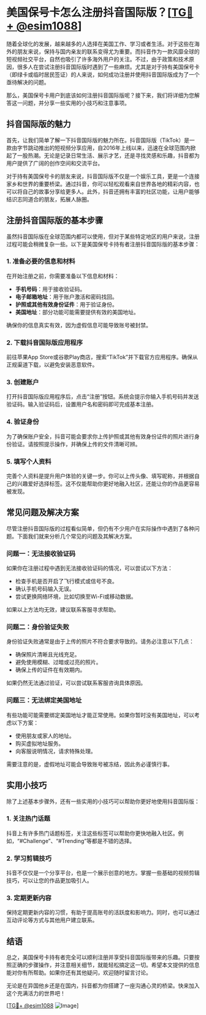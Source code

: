 # 美国保号卡怎么注册抖音国际版？[[TG💪+ @esim1088](https://t.me/s/esim1088)]

随着全球化的发展，越来越多的人选择在美国工作、学习或者生活。对于这些在海外的朋友来说，保持与国内亲友的联系变得尤为重要。而抖音作为一款风靡全球的短视频社交平台，自然也吸引了许多海外用户的关注。不过，由于政策和技术原因，很多人在尝试注册抖音国际版时遇到了一些麻烦。尤其是对于持有美国保号卡（即绿卡或临时居民签证）的人来说，如何成功注册并使用抖音国际版成为了一个亟待解决的问题。

那么，美国保号卡用户到底该如何注册抖音国际版呢？接下来，我们将详细为您解答这一问题，并分享一些实用的小技巧和注意事项。

## 抖音国际版的魅力

首先，让我们简单了解一下抖音国际版的魅力所在。抖音国际版（TikTok）是一款由字节跳动推出的短视频分享应用，自2016年上线以来，迅速在全球范围内掀起了一股热潮。无论是记录日常生活、展示才艺，还是寻找灵感和乐趣，抖音都为用户提供了广阔的创作空间和交流平台。

对于持有美国保号卡的朋友来说，抖音国际版不仅是一个娱乐工具，更是一个连接家乡和世界的重要桥梁。通过抖音，你可以轻松观看来自世界各地的精彩内容，也可以将自己的故事分享给更多人。此外，抖音还拥有丰富的社区功能，让用户能够结识志同道合的朋友，拓展人脉圈。

## 注册抖音国际版的基本步骤

虽然抖音国际版在全球范围内都可以使用，但对于某些特定地区的用户来说，注册过程可能会稍微复杂一些。以下是美国保号卡持有者注册抖音国际版的基本步骤：

### 1. 准备必要的信息和材料

在开始注册之前，你需要准备以下信息和材料：
- **手机号码**：用于接收验证码。
- **电子邮箱地址**：用于账户激活和密码找回。
- **护照或其他有效身份证件**：用于验证身份。
- **美国地址**：部分功能可能需要提供有效的美国地址。

确保你的信息真实有效，因为虚假信息可能导致账号被封禁。

### 2. 下载抖音国际版应用程序

前往苹果App Store或谷歌Play商店，搜索“TikTok”并下载官方应用程序。确保从正规渠道下载，以避免安装恶意软件。

### 3. 创建账户

打开抖音国际版应用程序后，点击“注册”按钮。系统会提示你输入手机号码并发送验证码。输入验证码后，设置用户名和密码即可完成基本注册。

### 4. 验证身份

为了确保账户安全，抖音可能会要求你上传护照或其他有效身份证件的照片进行身份验证。请按照提示操作，并确保上传的文件清晰可辨。

### 5. 填写个人资料

完善个人资料是提升用户体验的关键一步。你可以上传头像、填写昵称，并根据自己的兴趣爱好选择标签。这不仅能帮助你更好地融入社区，还能让你的作品更容易被发现。

## 常见问题及解决方案

尽管注册抖音国际版的过程看似简单，但仍有不少用户在实际操作中遇到了各种问题。下面我们就来分析几个常见的问题及其解决方案。

### 问题一：无法接收验证码

如果你在注册过程中遇到无法接收验证码的情况，可以尝试以下方法：
- 检查手机是否开启了飞行模式或信号不良。
- 确认手机号码输入无误。
- 尝试更换网络环境，比如切换至Wi-Fi或移动数据。

如果以上方法均无效，建议联系客服寻求帮助。

### 问题二：身份验证失败

身份验证失败通常是由于上传的照片不符合要求导致的。请务必注意以下几点：
- 确保照片清晰且光线充足。
- 避免使用模糊、过暗或过亮的照片。
- 确保上传的证件在有效期内。

如果仍然无法通过验证，可以尝试联系客服咨询具体原因。

### 问题三：无法绑定美国地址

有些功能可能需要绑定美国地址才能正常使用。如果你暂时没有美国地址，可以考虑以下方案：
- 使用朋友或家人的地址。
- 购买虚拟地址服务。
- 向客服说明情况，请求特殊处理。

需要注意的是，虚假地址可能会导致账号被冻结，因此务必谨慎行事。

## 实用小技巧

除了上述基本步骤外，还有一些实用的小技巧可以帮助你更好地使用抖音国际版：

### 1. 关注热门话题

抖音上有许多热门话题标签，关注这些标签可以帮助你更快地融入社区。例如，“#Challenge”、“#Trending”等都是不错的选择。

### 2. 学习剪辑技巧

抖音不仅仅是一个分享平台，也是一个展示创意的地方。掌握一些基础的视频剪辑技巧，可以让您的作品更加吸引人。

### 3. 定期更新内容

保持定期更新内容的习惯，有助于提高账号的活跃度和影响力。同时，也可以通过互动评论等方式与其他用户建立联系。

## 结语

总之，美国保号卡持有者完全可以顺利注册并享受抖音国际版带来的乐趣。只要按照正确的步骤操作，并注意相关细节，就能轻松搞定这一切。希望本文提供的信息能对你有所帮助。如果你还有其他疑问，欢迎随时留言讨论。

无论是在异国他乡还是在国内，抖音都为你搭建了一座沟通心灵的桥梁。快来加入这个充满活力的世界吧！

[[TG💪+ @esim1088](https://t.me/s/esim1088) ![Image](https://i.postimg.cc/4NQfJmqS/Snipaste-2025-05-13-00-14-12.png)]